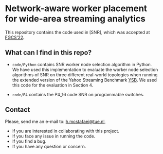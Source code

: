 # Network-aware worker placement for wide-area streaming analytics

This repository contains the code used in [SNR], which was accepted at [FGCS'22](https://doi.org/10.1016/j.future.2022.06.009).

## What can I find in this repo?

* `code/Python` contains SNR worker node selection algorithm in Python.
We have used this implementation to evaluate the worker node selection algorithms of SNR on three different real-world topologies when running the extended version of the Yahoo Streaming Benchmark [YSB](https://github.com/dataArtisans/yahoo-streaming-benchmark). We used this code for the evaluation in Section 4. 

* `code/P4` contains the P4_16 code SNR on programmable switches.<br/>

 ## Contact

Please, send me an e-mail to: h.mostafaei@tue.nl,
- If you are interested in collaborating with this project.
- If you face any issue in running the code.
- If you find a bug.
- If you have any question or concern.

